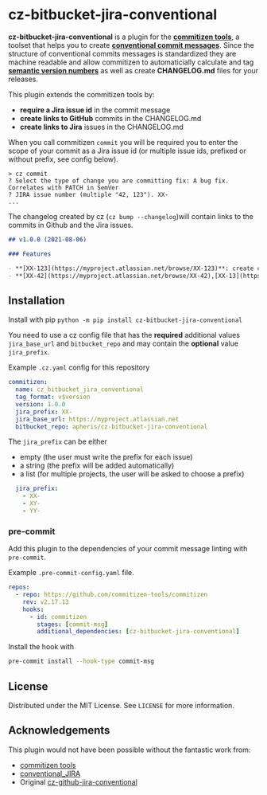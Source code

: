 # cz-bitbucket-jira-conventional

**cz-bitbucket-jira-conventional** is a plugin for the [**commitizen tools**](https://github.com/commitizen-tools/commitizen), a toolset that helps you to create [**conventional commit messages**](https://www.conventionalcommits.org/en/v1.0.0/). Since the structure of conventional commits messages is standardized they are machine readable and allow commitizen to automaticially calculate and tag [**semantic version numbers**](https://semver.org/) as well as create **CHANGELOG.md** files for your releases.

This plugin extends the commitizen tools by:
- **require a Jira issue id** in the commit message
- **create links to GitHub** commits in the CHANGELOG.md
- **create links to Jira** issues in the CHANGELOG.md

When you call commitizen `commit` you will be required you to enter the scope of your commit as a Jira issue id (or multiple issue ids, prefixed or without prefix, see config below).
```
> cz commit
? Select the type of change you are committing fix: A bug fix. Correlates with PATCH in SemVer
? JIRA issue number (multiple "42, 123"). XX-
...
```

The changelog created by cz (`cz bump --changelog`)will contain links to the commits in Github and the Jira issues.
```markdown
## v1.0.0 (2021-08-06)

### Features

- **[XX-123](https://myproject.atlassian.net/browse/XX-123)**: create changelogs with links to issues and commits [a374b](https://github.com/apheris/cz-bitbucket-jira-conventional/commit/a374b93f39327964f5ab5290252b795647906008)
- **[XX-42](https://myproject.atlassian.net/browse/XX-42),[XX-13](https://myproject.atlassian.net/browse/XX-13)**: allow multiple issue to be referenced in the commit [07ab0](https://github.com/apheris/cz-bitbucket-jira-conventional/commit/07ab0e09de36712ab1db93fff0c821ecd80b5849)
``` 


## Installation

Install with pip
`python -m pip install cz-bitbucket-jira-conventional` 

You need to use a cz config file that has the **required** additional values `jira_base_url` and `bitbucket_repo` and may contain the **optional** value `jira_prefix`.

Example `.cz.yaml` config for this repository
```yaml
commitizen:
  name: cz_bitbucket_jira_conventional
  tag_format: v$version
  version: 1.0.0
  jira_prefix: XX-
  jira_base_url: https://myproject.atlassian.net
  bitbucket_repo: apheris/cz-bitbucket-jira-conventional
```

The `jira_prefix` can be either 
- empty (the user must write the prefix for each issue)
- a string (the prefix will be added automatically)
- a list (for multiple projects, the user will be asked to choose a prefix)

```yaml
  jira_prefix: 
    - XX-
    - XY-
    - YY-
```

### pre-commit
Add this plugin to the dependencies of your commit message linting with `pre-commit`. 

Example `.pre-commit-config.yaml` file.
```yaml
repos:
  - repo: https://github.com/commitizen-tools/commitizen
    rev: v2.17.13
    hooks:
      - id: commitizen
        stages: [commit-msg]
        additional_dependencies: [cz-bitbucket-jira-conventional]
```
Install the hook with 
```bash
pre-commit install --hook-type commit-msg
```

<!-- LICENSE -->
## License

Distributed under the MIT License. See `LICENSE` for more information.

<!-- ACKNOWLEDGEMENTS -->
## Acknowledgements
This plugin would not have been possible without the fantastic work from:
* [commitizen tools](https://github.com/commitizen-tools/commitizen)
* [conventional_JIRA](https://github.com/Crystalix007/conventional_jira)
* Original [cz-github-jira-conventional](https://github.com/apheris/cz-github-jira-conventional)

